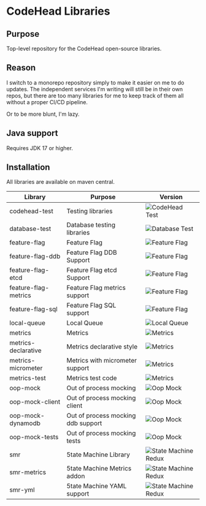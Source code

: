 # CodeHead Libraries

## Purpose

Top-level repository for the CodeHead open-source libraries.

## Reason

I switch to a monorepo repository simply to make it easier
on me to do updates. The independent services I'm writing will
still be in their own repos, but there are too many libraries for
me to keep track of them all without a proper CI/CD pipeline. 

Or to be more blunt, I'm lazy.

## Java support

Requires JDK 17 or higher.

## Installation

All libraries are available on maven central.

| Library              | Purpose                            | Version                                                                                          |
|----------------------|------------------------------------|--------------------------------------------------------------------------------------------------|
| codehead-test        | Testing libraries                  | ![CodeHead Test](https://img.shields.io/maven-central/v/com.codeheadsystems/codehead-test)       |
| database-test        | Database testing libraries         | ![Database Test](https://img.shields.io/maven-central/v/com.codeheadsystems/database-test)       |
| feature-flag         | Feature Flag                       | ![Feature Flag](https://img.shields.io/maven-central/v/com.codeheadsystems/feature-flag)         |
| feature-flag-ddb     | Feature Flag DDB Support           | ![Feature Flag](https://img.shields.io/maven-central/v/com.codeheadsystems/feature-flag-ddb)     |
| feature-flag-etcd    | Feature Flag etcd Support          | ![Feature Flag](https://img.shields.io/maven-central/v/com.codeheadsystems/feature-flag-etcd)    |
| feature-flag-metrics | Feature Flag metrics support       | ![Feature Flag](https://img.shields.io/maven-central/v/com.codeheadsystems/feature-flag-metrics) |
| feature-flag-sql     | Feature Flag SQL support           | ![Feature Flag](https://img.shields.io/maven-central/v/com.codeheadsystems/feature-flag-sql)     |
| local-queue          | Local Queue                        | ![Local Queue](https://img.shields.io/maven-central/v/com.codeheadsystems/local-queue)           |
| metrics              | Metrics                            | ![Metrics](https://img.shields.io/maven-central/v/com.codeheadsystems/metrics)                   |
| metrics-declarative  | Metrics declarative style          | ![Metrics](https://img.shields.io/maven-central/v/com.codeheadsystems/metrics-declarative)       |
| metrics-micrometer   | Metrics with micrometer support    | ![Metrics](https://img.shields.io/maven-central/v/com.codeheadsystems/metrics-micrometer)        |
| metrics-test         | Metrics test code                  | ![Metrics](https://img.shields.io/maven-central/v/com.codeheadsystems/metrics-test)              |
| oop-mock             | Out of process mocking             | ![Oop Mock](https://img.shields.io/maven-central/v/com.codeheadsystems/oop-mock)                 |
| oop-mock-client      | Out of process mocking client      | ![Oop Mock](https://img.shields.io/maven-central/v/com.codeheadsystems/oop-mock-client)          |
| oop-mock-dynamodb    | Out of process mocking ddb support | ![Oop Mock](https://img.shields.io/maven-central/v/com.codeheadsystems/oop-mock-dynamodb)        |
| oop-mock-tests       | Out of process mocking tests       | ![Oop Mock](https://img.shields.io/maven-central/v/com.codeheadsystems/oop-mock-tests)           |
| smr                  | 5tate Machine Library              | ![State Machine Redux](https://img.shields.io/maven-central/v/com.codeheadsystems/smr)           |
| smr-metrics          | 5tate Machine Metrics addon        | ![State Machine Redux](https://img.shields.io/maven-central/v/com.codeheadsystems/smr-metrics)   |
| smr-yml              | 5tate Machine YAML support         | ![State Machine Redux](https://img.shields.io/maven-central/v/com.codeheadsystems/smr-yml)       |

